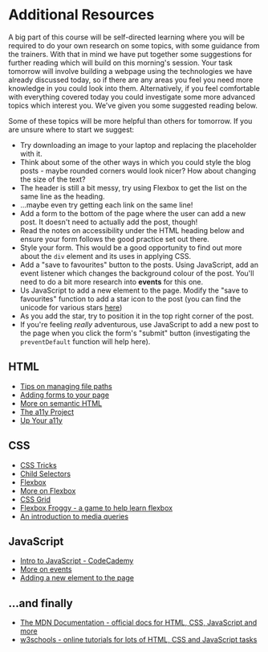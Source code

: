 # Additional Resources

A big part of this course will be self-directed learning where you will be required to do your own research on some topics, with some guidance from the trainers. With that in mind we have put together some suggestions for further reading which will build on this morning's session. Your task tomorrow will involve building a webpage using the technologies we have already discussed today, so if there are any areas you feel you need more knowledge in you could look into them. Alternatively, if you feel comfortable with everything covered today you could investigate some more advanced topics which interest you. We've given you some suggested reading below.

Some of these topics will be more helpful than others for tomorrow. If you are unsure where to start we suggest:

- Try downloading an image to your laptop and replacing the placeholder with it.
- Think about some of the other ways in which you could style the blog posts - maybe rounded corners would look nicer? How about changing the size of the text?
- The header is still a bit messy, try using Flexbox to get the list on the same line as the heading.
- ...maybe even try getting each link on the same line!
- Add a form to the bottom of the page where the user can add a new post. It doesn't need to actually add the post, though!
- Read the notes on accessibility under the HTML heading below and ensure your form follows the good practice set out there.
- Style your form. This would be a good opportunity to find out more about the `div` element and its uses in applying CSS.
- Add a "save to favourites" button to the posts. Using JavaScript, add an event listener which changes the background colour of the post. You'll need to do a bit more research into **events** for this one.
- Us JavaScript to add a new element to the page. Modify the "save to favourites" function to add a star icon to the post (you can find the unicode for various stars [here](https://unicode-table.com/en/sets/star-symbols/))
- As you add the star, try to position it in the top right corner of the post.
- If you're feeling *really* adventurous, use JavaScript to add a new post to the page when you click the form's "submit" button (investigating the `preventDefault` function will help here).


## HTML

- [Tips on managing file paths](https://www.w3schools.com/html/html_filepaths.asp)
- [Adding forms to your page](https://www.w3schools.com/html/html_forms.asp)
- [More on semantic HTML](https://www.freecodecamp.org/news/semantic-html5-elements/)
- [The a11y Project](https://www.a11yproject.com/)
- [Up Your a11y](https://www.upyoura11y.com/)

## CSS

- [CSS Tricks](https://css-tricks.com)
- [Child Selectors](https://css-tricks.com/child-and-sibling-selectors/)
- [Flexbox](https://css-tricks.com/snippets/css/a-guide-to-flexbox/)
- [More on Flexbox](https://developer.mozilla.org/en-US/docs/Web/CSS/CSS_Flexible_Box_Layout/Basic_Concepts_of_Flexbox)
- [CSS Grid](https://css-tricks.com/snippets/css/complete-guide-grid/)
- [Flexbox Froggy - a game to help learn flexbox](https://flexboxfroggy.com/)
- [An introduction to media queries](https://css-tricks.com/a-complete-guide-to-css-media-queries/)

## JavaScript

- [Intro to JavaScript - CodeCademy](https://www.codecademy.com/learn/introduction-to-javascript)
- [More on events](https://flaviocopes.com/javascript-events/)
- [Adding a new element to the page](https://www.w3schools.com/js/js_htmldom_nodes.asp)


## ...and finally

- [The MDN Documentation - official docs for HTML, CSS, JavaScript and more](https://developer.mozilla.org/en-US/)
- [w3schools - online tutorials for lots of HTML, CSS and JavaScript tasks](https://www.w3schools.com/)